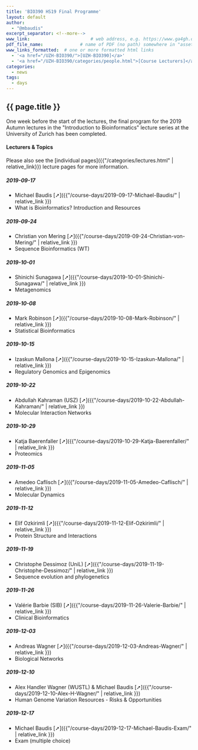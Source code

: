 ```yaml
---
title: 'BIO390 HS19 Final Programme'
layout: default
author:
  - "@mbaudis"
excerpt_separator: <!--more-->
www_link: 						# web address, e.g. https://www.ga4gh.org; auto-linked
pdf_file_name: 				# name of PDF (no path) somewhere in "assets"; auto-linked
www_links_formatted:  # one or more formatted html links
  - '<a href="/UZH-BIO390/">[UZH-BIO390]</a>'
  - '<a href="/UZH-BIO390/categories/people.html">[Course Lecturers]</a>'
categories:
  - news
tags:
  - days
---
```


## {{ page.title }}

One week before the start of the lectures, the final program for the 2019 Autumn lectures in the "Introduction to Bioinformatics" lecture series at the University of Zurich has been completed.

<!--more-->

#### Lecturers & Topics

Please also see the [individual pages]({{"/categories/lectures.html" | relative_link}}) lecture pages for more information.


##### 2019-09-17
* Michael Baudis [➚]({{"/course-days/2019-09-17-Michael-Baudis/" | relative_link }})
* What is Bioinformatics? Introduction and Resources

##### 2019-09-24
* Christian von Mering [➚]({{"/course-days/2019-09-24-Christian-von-Mering/" | relative_link }})
* Sequence Bioinformatics (WT)

##### 2019-10-01
* Shinichi Sunagawa [➚]({{"/course-days/2019-10-01-Shinichi-Sunagawa/" | relative_link }})
* Metagenomics

##### 2019-10-08
* Mark Robinson [➚]({{"/course-days/2019-10-08-Mark-Robinson/" | relative_link }})
* Statistical Bioinformatics

##### 2019-10-15
* Izaskun Mallona [➚]({{"/course-days/2019-10-15-Izaskun-Mallona/" | relative_link }})
* Regulatory Genomics and Epigenomics

##### 2019-10-22
* Abdullah Kahraman (USZ) [➚]({{"/course-days/2019-10-22-Abdullah-Kahraman/" | relative_link }})
* Molecular Interaction Networks

##### 2019-10-29
* Katja Baerenfaller [➚]({{"/course-days/2019-10-29-Katja-Baerenfaller/" | relative_link }})
* Proteomics

##### 2019-11-05
* Amedeo Caflisch [➚]({{"/course-days/2019-11-05-Amedeo-Caflisch/" | relative_link }})
* Molecular Dynamics

##### 2019-11-12
* Elif Ozkirimli [➚]({{"/course-days/2019-11-12-Elif-Ozkirimli/" | relative_link }})
* Protein Structure and Interactions

##### 2019-11-19
* Christophe Dessimoz (UniL) [➚]({{"/course-days/2019-11-19-Christophe-Dessimoz/" | relative_link }})
* Sequence evolution and phylogenetics

##### 2019-11-26
* Valérie Barbie (SIB) [➚]({{"/course-days/2019-11-26-Valerie-Barbie/" | relative_link }})
* Clinical Bioinformatics

##### 2019-12-03
* Andreas Wagner [➚]({{"/course-days/2019-12-03-Andreas-Wagner/" | relative_link }})
* Biological Networks

##### 2019-12-10
* Alex Handler Wagner (WUSTL) & Michael Baudis [➚]({{"/course-days/2019-12-10-Alex-H-Wagner/" | relative_link }})
* Human Genome Variation Resources - Risks & Opportunities

##### 2019-12-17
* Michael Baudis [➚]({{"/course-days/2019-12-17-Michael-Baudis-Exam/" | relative_link }})
* Exam (multiple choice)
